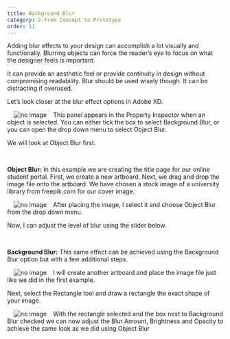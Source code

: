 ```yaml
---
title: Background Blur
category: 2-From Concept to Prototype
order: 11
---  
```

Adding blur effects to your design can accomplish a lot visually and functionally.  Blurring objects can force the reader’s eye to focus on what the designer feels is important.

It can provide an aesthetic feel or provide continuity in design without compromising readability. Blur should be used wisely though. It can be distracting if overused.


Let’s look closer at the blur effect options in Adobe XD.  

<img style="padding: 0px 15px; float: left" src="https://iwilfried.github.io/Adobe-XD-eBook/images/XD-BackBlur-01.png
" alt="no image"/>This panel appears in the Property Inspector when an object is selected. You can either tick the box to select Background Blur, or you can open the drop down menu to select Object Blur.

We will look at Object Blur first.  

&nbsp;   

**Object Blur:** In this example we are creating the title page for our online student portal. First, we create a new artboard. Next, we drag and drop the image file onto the artboard. We have chosen a stock image of a university library from freepik.com for our cover image.  

<img style="padding: 0px 15px; float: left" src="https://iwilfried.github.io/Adobe-XD-eBook/images/XD-BackBlur-02.png
" alt="no image"/>  


After placing the image, I select it and choose Object Blur from the drop down menu.

Now, I can adjust the level of blur using the slider below.  

 &nbsp;  

**Background Blur:** This same effect can be achieved using the Background Blur option but with a few additional steps.


<img style="padding: 0px 15px; float: left" src="https://iwilfried.github.io/Adobe-XD-eBook/images/XD-BackBlur-03.png
" alt="no image"/>  

I will create another artboard and place the image file just like we did in the first example.

Next, select the Rectangle tool and draw a rectangle the exact shape of your image.

<img style="padding: 0px 15px; float: left" src="https://iwilfried.github.io/Adobe-XD-eBook/images/XD-BackBlur-04.png
" alt="no image"/>  

With the rectangle selected and the box next to Background Blur checked we can now adjust the Blur Amount, Brightness and Opacity to achieve the same look as we did using Object Blur






&nbsp;   

